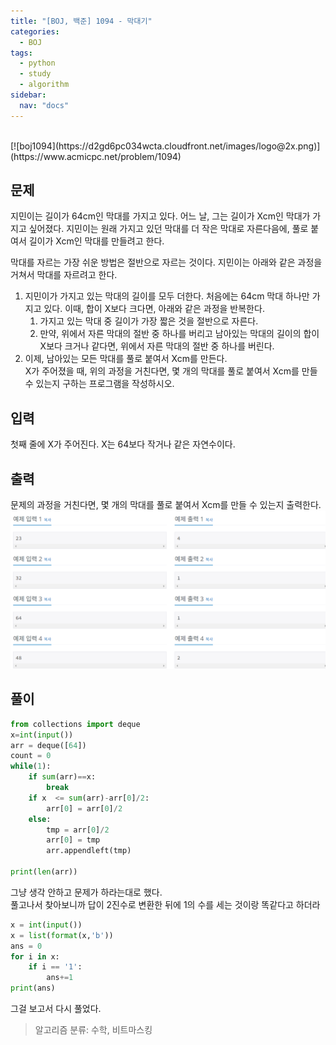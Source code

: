 ```yaml
---
title: "[BOJ, 백준] 1094 - 막대기"
categories:
  - BOJ
tags:
  - python
  - study
  - algorithm
sidebar: 
  nav: "docs"
---
```

<br>
[![boj1094](https://d2gd6pc034wcta.cloudfront.net/images/logo@2x.png)](https://www.acmicpc.net/problem/1094)
<https://www.acmicpc.net/problem/1094>

## 문제
지민이는 길이가 64cm인 막대를 가지고 있다. 어느 날, 그는 길이가 Xcm인 막대가 가지고 싶어졌다. 지민이는 원래 가지고 있던 막대를 더 작은 막대로 자른다음에, 풀로 붙여서 길이가 Xcm인 막대를 만들려고 한다.

막대를 자르는 가장 쉬운 방법은 절반으로 자르는 것이다. 지민이는 아래와 같은 과정을 거쳐서 막대를 자르려고 한다.

1. 지민이가 가지고 있는 막대의 길이를 모두 더한다. 처음에는 64cm 막대 하나만 가지고 있다. 이때, 합이 X보다 크다면, 아래와 같은 과정을 반복한다.    
    1. 가지고 있는 막대 중 길이가 가장 짧은 것을 절반으로 자른다.    
    2. 만약, 위에서 자른 막대의 절반 중 하나를 버리고 남아있는 막대의 길이의 합이 X보다 크거나 같다면, 위에서 자른 막대의 절반 중 하나를 버린다.    
2. 이제, 남아있는 모든 막대를 풀로 붙여서 Xcm를 만든다.    
X가 주어졌을 때, 위의 과정을 거친다면, 몇 개의 막대를 풀로 붙여서 Xcm를 만들 수 있는지 구하는 프로그램을 작성하시오. 

## 입력
첫째 줄에 X가 주어진다. X는 64보다 작거나 같은 자연수이다.

## 출력
문제의 과정을 거친다면, 몇 개의 막대를 풀로 붙여서 Xcm를 만들 수 있는지 출력한다.
![출력값](/assets/images/boj1094.png)

## 풀이 
```python
from collections import deque
x=int(input())
arr = deque([64])
count = 0
while(1):
    if sum(arr)==x:
        break
    if x  <= sum(arr)-arr[0]/2:
        arr[0] = arr[0]/2
    else:
        tmp = arr[0]/2
        arr[0] = tmp
        arr.appendleft(tmp)
    
print(len(arr))
```
그냥 생각 안하고 문제가 하라는대로 했다.   
풀고나서 찾아보니까 답이 2진수로 변환한 뒤에 1의 수를 세는 것이랑 똑같다고 하더라

```python
x = int(input())
x = list(format(x,'b'))
ans = 0
for i in x:
    if i == '1':
        ans+=1
print(ans)
```
그걸 보고서 다시 풀었다.

> 알고리즘 분류: 수학, 비트마스킹